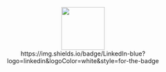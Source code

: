 <div id="header" align="center">
  <img src="https://media.giphy.com/media/M9gbBd9nbDrOTu1Mqx/giphy.gif" width="100"/>
</div>
<div id="socials" align="center">
  <a sref="Discord-url">
    <ing src="https://img.shields.io/badge/Discord-%235865F2.svg?style=for-the-badge&logo=discord&logoColor=white" alt="Discord"/>
https://img.shields.io/badge/LinkedIn-blue?logo=linkedin&logoColor=white&style=for-the-badge
